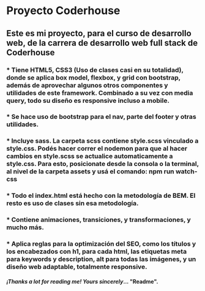 # Proyecto Coderhouse

## Este es mi proyecto, para el curso de desarrollo web, de la carrera de desarrollo web full stack de Coderhouse

### * Tiene HTML5, CSS3 (Uso de clases casi en su totalidad), donde se aplica box model, flexbox, y grid con bootstrap, además de aprovechar algunos otros componentes y utilidades de este framework. Combinado a su vez con media query, todo su diseño es responsive incluso a mobile.
### * Se hace uso de bootstrap para el nav, parte del footer y otras utilidades.
### * Incluye sass. La carpeta scss contiene style.scss vinculado a style.css. Podés hacer correr el nodemon para que al hacer cambios en style.scss se actualice automaticamente a style.css. Para esto, posicionate desde la consola o la terminal, al nivel de la carpeta assets y usá el comando: npm run watch-css 
### * Todo el index.html está hecho con la metodología de BEM. El resto es uso de clases sin esa metodología.
### * Contiene animaciones, transiciones, y transformaciones, y mucho más.
### * Aplica reglas para la optimización del SEO, como los títulos y los encabezados con h1, para cada html, las etiquetas meta para keywords y description, alt para todas las imágenes, y un diseño web adaptable, totalmente responsive.

#### *¡Thanks a lot for reading me!* _Yours sincerely_... "**Readme**".



